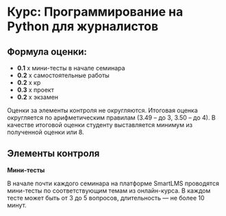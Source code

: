 # Курс: Программирование на Python для журналистов

## Формула оценки:
- **0.1** х мини-тесты в начале семинара
- **0.2** х самостоятельные работы
- **0.2** х кр
- **0.3** х проект
- **0.2** х экзамен

Оценки за элементы контроля не округляются. Итоговая оценка округляется по арифметическим правилам (3.49 – до 3, 3.50 – до 4). В качестве итоговой оценки студенту выставляется минимум из полученной оценки или 8.

## Элементы  контроля

**Мини-тесты**

В начале почти каждого семинара на платформе SmartLMS проводятся мини-тесты по соответствующим темам из онлайн-курса. В каждом тесте может быть от 3 до 5 вопросов, длительность — не более 10 минут.



